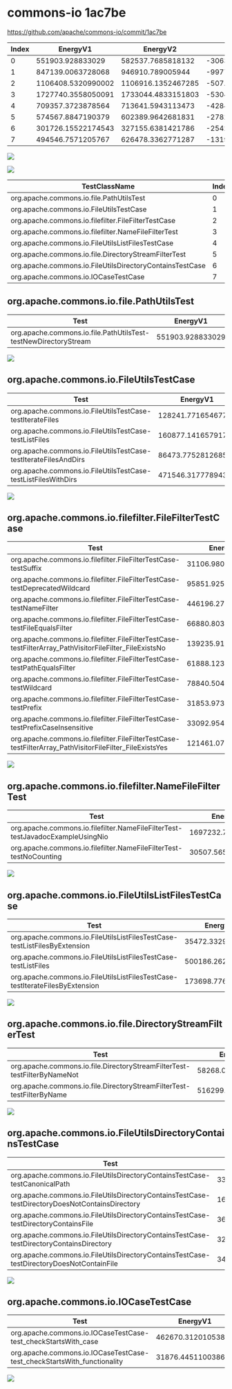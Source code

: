 # commons-io 1ac7be


https://github.com/apache/commons-io/commit/1ac7be


| Index | EnergyV1 | EnergyV2 | DeltaEnergy | DurationV1 | DurationsV2 | DeltaDuration |
| --- | --- | --- | --- | --- | --- | --- |
| 0 | 551903.928833029 | 582537.7685818132 | -30633.8397487842 | 15955591.028399495 | 16780866.8188149 | -825275.7904154044 |
| 1 | 847139.0063728068 | 946910.789005944 | -99771.78263313719 | 26435828.391624175 | 27452219.974218123 | -1016391.5825939476 |
| 2 | 1106408.5320990002 | 1106916.1352467285 | -507.60314772836864 | 38485007.16596866 | 39505969.53106679 | -1020962.3650981337 |
| 3 | 1727740.3558050091 | 1733044.4833151803 | -5304.127510171151 | 61563173.33681898 | 55120651.91849137 | 6442521.418327607 |
| 4 | 709357.3723878564 | 713641.5943113473 | -4284.221923490986 | 25186768.922627285 | 27115492.6596222 | -1928723.7369949147 |
| 5 | 574567.8847190379 | 602389.9642681831 | -27822.079549145186 | 18342488.73580369 | 19031893.304802887 | -689404.5689991973 |
| 6 | 301726.15522174543 | 327155.6381421786 | -25429.48292043316 | 9353123.124287238 | 12190905.988082385 | -2837782.8637951463 |
| 7 | 494546.7571205767 | 626478.3362771287 | -131931.57915655198 | 15060386.892577663 | 17823841.216772377 | -2763454.3241947144 |

![](./commons-io.png)

![](./commons-io_delta.png)

| TestClassName | Index |
| --- | --- |
| org.apache.commons.io.file.PathUtilsTest | 0 |
| org.apache.commons.io.FileUtilsTestCase | 1 |
| org.apache.commons.io.filefilter.FileFilterTestCase | 2 |
| org.apache.commons.io.filefilter.NameFileFilterTest | 3 |
| org.apache.commons.io.FileUtilsListFilesTestCase | 4 |
| org.apache.commons.io.file.DirectoryStreamFilterTest | 5 |
| org.apache.commons.io.FileUtilsDirectoryContainsTestCase | 6 |
| org.apache.commons.io.IOCaseTestCase | 7 |
## org.apache.commons.io.file.PathUtilsTest

| Test | EnergyV1 | EnergyV2 | DeltaEnergy | DurationV1 | DurationsV2 | DeltaDuration |
| --- | --- | --- | --- | --- | --- | --- |
| org.apache.commons.io.file.PathUtilsTest-testNewDirectoryStream | 551903.928833029 | 582537.7685818132 | -30633.8397487842 | 15955591.028399495 | 16780866.8188149 | -825275.7904154044 |

![](./org.apache.commons.io.file.PathUtilsTest-graph.png)

## org.apache.commons.io.FileUtilsTestCase

| Test | EnergyV1 | EnergyV2 | DeltaEnergy | DurationV1 | DurationsV2 | DeltaDuration |
| --- | --- | --- | --- | --- | --- | --- |
| org.apache.commons.io.FileUtilsTestCase-testIterateFiles | 128241.7716546776 | 144363.11235719116 | -16121.340702513553 | 4366651.6456287755 | 3931864.050863414 | 434787.5947653614 |
| org.apache.commons.io.FileUtilsTestCase-testListFiles | 160877.14165791738 | 168311.01660195243 | -7433.874944035051 | 4959460.853314633 | 4663666.713477753 | 295794.13983687945 |
| org.apache.commons.io.FileUtilsTestCase-testIterateFilesAndDirs | 86473.77528126852 | 86765.44120874479 | -291.6659274762642 | 3136598.1037999634 | 3226507.81919598 | -89909.71539601684 |
| org.apache.commons.io.FileUtilsTestCase-testListFilesWithDirs | 471546.3177789433 | 547471.2188380557 | -75924.90105911245 | 13973117.788880805 | 15630181.390680972 | -1657063.601800168 |

![](./org.apache.commons.io.FileUtilsTestCase-graph.png)

## org.apache.commons.io.filefilter.FileFilterTestCase

| Test | EnergyV1 | EnergyV2 | DeltaEnergy | DurationV1 | DurationsV2 | DeltaDuration |
| --- | --- | --- | --- | --- | --- | --- |
| org.apache.commons.io.filefilter.FileFilterTestCase-testSuffix | 31106.98017460812 | 38743.19902998631 | -7636.218855378189 | 1449997.8147984724 | 1633175.992329556 | -183178.17753108358 |
| org.apache.commons.io.filefilter.FileFilterTestCase-testDeprecatedWildcard | 95851.92518164075 | 116005.05847740354 | -20153.13329576279 | 3241698.965869979 | 3476515.979154185 | -234817.01328420592 |
| org.apache.commons.io.filefilter.FileFilterTestCase-testNameFilter | 446196.27333557815 | 438586.7556678575 | 7609.517667720676 | 13993539.822510585 | 14254927.116470184 | -261387.293959599 |
| org.apache.commons.io.filefilter.FileFilterTestCase-testFileEqualsFilter | 66880.80348859022 | 61243.51301812018 | 5637.290470470034 | 2264599.7740407186 | 2485272.9582945374 | -220673.18425381882 |
| org.apache.commons.io.filefilter.FileFilterTestCase-testFilterArray_PathVisitorFileFilter_FileExistsNo | 139235.91717260817 | 169584.9917228698 | -30349.074550261634 | 5157654.640774883 | 5769038.225756493 | -611383.5849816101 |
| org.apache.commons.io.filefilter.FileFilterTestCase-testPathEqualsFilter | 61888.12302238529 | 31256.034270803655 | 30632.088751581636 | 1506076.887964021 | 1519175.4497482171 | -13098.56178419618 |
| org.apache.commons.io.filefilter.FileFilterTestCase-testWildcard | 78840.50458240346 | 56387.35828519314 | 22453.146297210318 | 2355692.9684336428 | 2365441.12600655 | -9748.157572907396 |
| org.apache.commons.io.filefilter.FileFilterTestCase-testPrefix | 31853.97306390591 | 32413.74732853045 | -559.7742646245424 | 3353220.418678157 | 2108953.4354475923 | 1244266.9832305647 |
| org.apache.commons.io.filefilter.FileFilterTestCase-testPrefixCaseInsensitive | 33092.95410238378 | 40239.12833106218 | -7146.174228678399 | 1070034.1192902671 | 1228628.5718981917 | -158594.45260792458 |
| org.apache.commons.io.filefilter.FileFilterTestCase-testFilterArray_PathVisitorFileFilter_FileExistsYes | 121461.07797489638 | 122456.34911490195 | -995.2711400055705 | 4092491.753607927 | 4664840.675961285 | -572348.922353358 |

![](./org.apache.commons.io.filefilter.FileFilterTestCase-graph.png)

## org.apache.commons.io.filefilter.NameFileFilterTest

| Test | EnergyV1 | EnergyV2 | DeltaEnergy | DurationV1 | DurationsV2 | DeltaDuration |
| --- | --- | --- | --- | --- | --- | --- |
| org.apache.commons.io.filefilter.NameFileFilterTest-testJavadocExampleUsingNio | 1697232.7904464127 | 1702990.8888274264 | -5758.0983810136095 | 60458382.55939901 | 54022572.23822746 | 6435810.321171552 |
| org.apache.commons.io.filefilter.NameFileFilterTest-testNoCounting | 30507.56535859635 | 30053.594487753937 | 453.9708708424114 | 1104790.7774199713 | 1098079.6802639107 | 6711.097156060627 |

![](./org.apache.commons.io.filefilter.NameFileFilterTest-graph.png)

## org.apache.commons.io.FileUtilsListFilesTestCase

| Test | EnergyV1 | EnergyV2 | DeltaEnergy | DurationV1 | DurationsV2 | DeltaDuration |
| --- | --- | --- | --- | --- | --- | --- |
| org.apache.commons.io.FileUtilsListFilesTestCase-testListFilesByExtension | 35472.33295359998 | 38031.78564889962 | -2559.4526952996384 | 2620344.670405958 | 2553722.53357128 | 66622.13683467777 |
| org.apache.commons.io.FileUtilsListFilesTestCase-testListFiles | 500186.2629743413 | 505767.23563878227 | -5580.972664440982 | 16575403.974575266 | 18123610.606031336 | -1548206.6314560696 |
| org.apache.commons.io.FileUtilsListFilesTestCase-testIterateFilesByExtension | 173698.7764599151 | 169842.57302366546 | 3856.2034362496343 | 5991020.277646061 | 6438159.520019583 | -447139.2423735224 |

![](./org.apache.commons.io.FileUtilsListFilesTestCase-graph.png)

## org.apache.commons.io.file.DirectoryStreamFilterTest

| Test | EnergyV1 | EnergyV2 | DeltaEnergy | DurationV1 | DurationsV2 | DeltaDuration |
| --- | --- | --- | --- | --- | --- | --- |
| org.apache.commons.io.file.DirectoryStreamFilterTest-testFilterByNameNot | 58268.02020798769 | 62993.701693891955 | -4725.681485904264 | 2208822.7246151315 | 2120401.566721288 | 88421.15789384348 |
| org.apache.commons.io.file.DirectoryStreamFilterTest-testFilterByName | 516299.86451105017 | 539396.2625742912 | -23096.39806324104 | 16133666.01118856 | 16911491.7380816 | -777825.7268930413 |

![](./org.apache.commons.io.file.DirectoryStreamFilterTest-graph.png)

## org.apache.commons.io.FileUtilsDirectoryContainsTestCase

| Test | EnergyV1 | EnergyV2 | DeltaEnergy | DurationV1 | DurationsV2 | DeltaDuration |
| --- | --- | --- | --- | --- | --- | --- |
| org.apache.commons.io.FileUtilsDirectoryContainsTestCase-testCanonicalPath | 33521.409084573694 | 30014.706060681943 | 3506.7030238917505 | 1119031.9328131038 | 1531613.277084187 | -412581.34427108313 |
| org.apache.commons.io.FileUtilsDirectoryContainsTestCase-testDirectoryDoesNotContainsDirectory | 164085.9102356076 | 201866.89372076278 | -37780.983485155186 | 6061634.4597166125 | 7398470.7387803085 | -1336836.279063696 |
| org.apache.commons.io.FileUtilsDirectoryContainsTestCase-testDirectoryContainsFile | 36969.59955951209 | 35037.207916969506 | 1932.391642542585 | 638600.0278528613 | 924591.7274608293 | -285991.699607968 |
| org.apache.commons.io.FileUtilsDirectoryContainsTestCase-testDirectoryContainsDirectory | 32274.658769124435 | 31672.71979337353 | 601.9389757509052 | 765941.3982561334 | 1200052.4453586228 | -434111.0471024894 |
| org.apache.commons.io.FileUtilsDirectoryContainsTestCase-testDirectoryDoesNotContainFile | 34874.57757292764 | 28564.11065039084 | 6310.466922536802 | 767915.3056485254 | 1136177.7993984378 | -368262.4937499125 |

![](./org.apache.commons.io.FileUtilsDirectoryContainsTestCase-graph.png)

## org.apache.commons.io.IOCaseTestCase

| Test | EnergyV1 | EnergyV2 | DeltaEnergy | DurationV1 | DurationsV2 | DeltaDuration |
| --- | --- | --- | --- | --- | --- | --- |
| org.apache.commons.io.IOCaseTestCase-test_checkStartsWith_case | 462670.31201053807 | 594967.8752618986 | -132297.56325136055 | 14111896.787287321 | 17093228.33999574 | -2981331.552708421 |
| org.apache.commons.io.IOCaseTestCase-test_checkStartsWith_functionality | 31876.445110038614 | 31510.461015230034 | 365.98409480858027 | 948490.1052903421 | 730612.8767766369 | 217877.2285137052 |

![](./org.apache.commons.io.IOCaseTestCase-graph.png)

